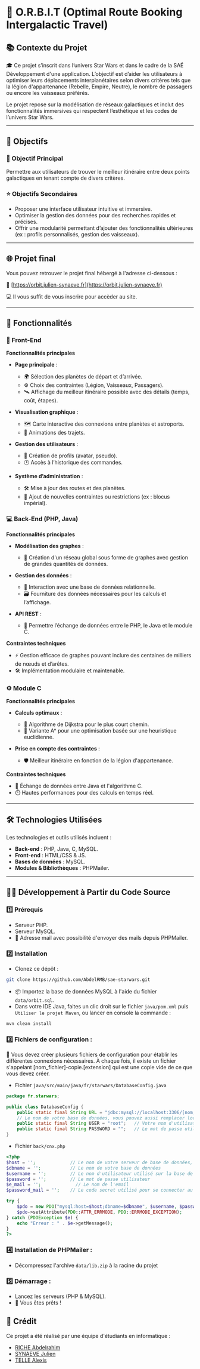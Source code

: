 # 🌌 O.R.B.I.T (Optimal Route Booking Intergalactic Travel)

## 📚 Contexte du Projet

🎓 Ce projet s’inscrit dans l’univers Star Wars et dans le cadre de la SAÉ Développement d'une application. L’objectif est d’aider les utilisateurs à optimiser leurs déplacements interplanétaires selon divers critères tels que la légion d'appartenance (Rebelle, Empire, Neutre), le nombre de passagers ou encore les vaisseaux préférés.

Le projet repose sur la modélisation de réseaux galactiques et inclut des fonctionnalités immersives qui respectent l’esthétique et les codes de l’univers Star Wars.

---

## 🚀 Objectifs

### 🎯 Objectif Principal

Permettre aux utilisateurs de trouver le meilleur itinéraire entre deux points galactiques en tenant compte de divers critères.

### ⭐ Objectifs Secondaires

- Proposer une interface utilisateur intuitive et immersive.
- Optimiser la gestion des données pour des recherches rapides et précises.
- Offrir une modularité permettant d’ajouter des fonctionnalités ultérieures (ex : profils personnalisés, gestion des vaisseaux).

---

## 🌐 Projet final

Vous pouvez retrouver le projet final hébergé à l'adresse ci-dessous :

🔗 [https://orbit.julien-synaeve.fr](https://orbit.julien-synaeve.fr)

💻 Il vous suffit de vous inscrire pour accèder au site.

---

## 🔧 Fonctionnalités

### 🎨 Front-End

**Fonctionnalités principales**

- **Page principale** :
  - 🌍 Sélection des planètes de départ et d’arrivée.
  - ⚙️ Choix des contraintes (Légion, Vaisseaux, Passagers).
  - 🛰️ Affichage du meilleur itinéraire possible avec des détails (temps, coût, étapes).

- **Visualisation graphique** :
  - 🗺️ Carte interactive des connexions entre planètes et astroports.
  - 🎥 Animations des trajets.

- **Gestion des utilisateurs** :
  - 👤 Création de profils (avatar, pseudo).
  - 🕑 Accès à l’historique des commandes.

- **Système d’administration** :
  - 🛠️ Mise à jour des routes et des planètes.
  - 🚧 Ajout de nouvelles contraintes ou restrictions (ex : blocus impérial).

### 💻 Back-End (PHP, Java)

**Fonctionnalités principales**

- **Modélisation des graphes** :
  - 🔗 Création d'un réseau global sous forme de graphes avec gestion de grandes quantités de données.

- **Gestion des données** :
  - 📂 Interaction avec une base de données relationnelle.
  - 🗃️ Fourniture des données nécessaires pour les calculs et l’affichage.

- **API REST** :
  - 🔄 Permettre l’échange de données entre le PHP, le Java et le module C.

**Contraintes techniques**

- ⚡ Gestion efficace de graphes pouvant inclure des centaines de milliers de nœuds et d’arêtes.
- 🛠️ Implémentation modulaire et maintenable.

### ⚙️ Module C

**Fonctionnalités principales**

- **Calculs optimaux** :
  - 📍 Algorithme de Dijkstra pour le plus court chemin.
  - 🧠 Variante A* pour une optimisation basée sur une heuristique euclidienne.

- **Prise en compte des contraintes** :
  - 🛡️ Meilleur itinéraire en fonction de la légion d'appartenance.

**Contraintes techniques**

- 📡 Échange de données entre Java et l'algorithme C.
- ⏱️ Hautes performances pour des calculs en temps réel.

---

## 🛠️ Technologies Utilisées

Les technologies et outils utilisés incluent :
- **Back-end** : PHP, Java, C, MySQL.
- **Front-end** : HTML/CSS & JS.
- **Bases de données** : MySQL.
- **Modules & Bibliothèques** : PHPMailer.

---

## 🧑‍💻 Développement à Partir du Code Source

### 1️⃣ **Prérequis**
- Serveur PHP.
- Serveur MySQL.
- 📧 Adresse mail avec possibilité d'envoyer des mails depuis PHPMailer.

### 2️⃣ **Installation**
- Clonez ce dépôt : 
```bash
git clone https://github.com/AbdelRMB/sae-starwars.git
```
- 📦 Importez la base de données MySQL à l'aide du fichier `data/orbit.sql`.
- Dans votre IDE Java, faites un clic droit sur le fichier `java/pom.xml` puis `Utiliser le projet Maven`, ou lancer en console la commande :

```bash
mvn clean install
```


### 3️⃣ **Fichiers de configuration** :

📄 Vous devez créer plusieurs fichiers de configuration pour établir les différentes connexions nécessaires. À chaque fois, il existe un fichier s'appelant [nom_fichier]-copie.[extension] qui est une copie vide de ce que vous devez créer.
    
- Fichier `java/src/main/java/fr/starwars/DatabaseConfig.java`
```java
package fr.starwars;

public class DatabaseConfig {
    public static final String URL = "jdbc:mysql://localhost:3306/[nom_base_données]";
    // Le nom de votre base de données, vous pouvez aussi remplacer localhost par l'url d'un serveur MySQL externe
    public static final String USER = "root";   // Votre nom d'utilisateur
    public static final String PASSWORD = "";   // Le mot de passe utilisateur, si besoin
}
```

- Fichier `back/cnx.php`
```php
<?php
$host = '';             // Le nom de votre serveur de base de données, localhost ou URL externe
$dbname = '';           // Le nom de votre base de données
$username = '';         // Le nom d'utilisateur utilisé sur la base de données
$password = '';         // Le mot de passe utilisateur
$e_mail = '';             // Le nom de l'email
$password_mail = '';    // Le code secret utilisé pour se connecter au mail

try {
    $pdo = new PDO("mysql:host=$host;dbname=$dbname", $username, $password);
    $pdo->setAttribute(PDO::ATTR_ERRMODE, PDO::ERRMODE_EXCEPTION);
} catch (PDOException $e) {
    echo "Erreur : " . $e->getMessage();
}
?>
```

### 4️⃣ **Installation de PHPMailer** :
- Décompressez l'archive `data/lib.zip` à la racine du projet

### 5️⃣ **Démarrage** :
   - Lancez les serveurs (PHP & MySQL).
   - 🎉 Vous êtes prêts !

## 🙌 Crédit

Ce projet a été réalisé par une équipe d'étudiants en informatique :
- [RICHE Abdelrahim](https://www.linkedin.com/in/abdelrahim-riche-504a88256/)
- [SYNAEVE Julien](https://www.linkedin.com/in/julien-synaeve)
- [TELLE Alexis](https://www.linkedin.com/in/alexis-telle)
